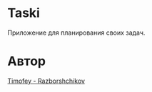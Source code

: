 # Taski
Приложение для планирования своих задач.

# Автор
[Timofey - Razborshchikov](https://github.com/Timofey3085)
